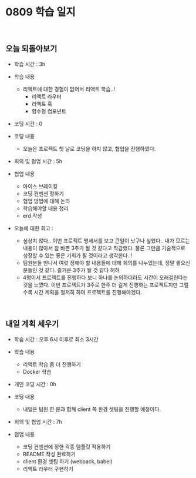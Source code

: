 # 0809 학습 일지

<br>

## 오늘 되돌아보기

- 학습 시간 : 3h
- 학습 내용 
  - 리액트에 대한 경험이 없어서 리액트 학습..!
    - 리액트 라우터
    - 리액트 훅
    - 함수형 컴포넌트

- 코딩 시간 : 0
- 코딩 내용
  - 오늘은 프로젝트 첫 날로 코딩을 하지 않고, 협업을 진행하였다.
- 회의 및 협업 시간 : 5h
- 협업 내용
  - 아이스 브레이킹
  - 코딩 컨벤션 정하기
  - 협업 방법에 대해 논의
  - 학습해야할 내용 정리
  - erd 작성
- 오늘에 대한 회고 : 
  - 심상치 않다.. 이번 프로젝트 명세서를 보고 큰일이 낫구나 싶었다.. 내가 모르는 내용이 많아서 참 바쁜 3주가 될 것 같다고 직감했다. 물론 그만큼 기술적으로 성장할 수 있는 좋은 기회가 될 것이라고 생각한다..!
  - 팀원분들 만나서 여럿 정해야 할 내용들에 대해 회의를 나누었는데, 정말 좋으신 분들인 것 같다. 즐거운 3주가 될 것 같다 허허
  - 4명이서 프로젝트를 진행하다 보니 하나를 논의하더라도 시간이 오래걸린다는 것을 느꼈다. 이번 프로젝트가 3주로 한주 더 길게 진행하는 프로젝트지만 그럴수록 시간 계획을 철저히 하여 프로젝트를 진행해야겠다.

<br>

## 내일 계획 세우기

- 학습 시간 : 오후 6시 이후로 최소 3시간

- 학습 내용
  - 리액트 학습 좀 더 진행하기
  - Docker 학습
- 개인 코딩 시간 : 0h
- 코딩 내용
  - 내일은 팀원 한 분과 함께 client 쪽 환경 셋팅을 진행할 예정이다.
- 회의 및 협업 시간 : 7h
- 협업 내용
  - 코딩 컨벤션에 정한 각종 템플릿 적용하기
  - README 작성 완료하기
  - client 환경 셋팅 하기 (webpack, babel)
  - 리액트 라우터 구현하기

